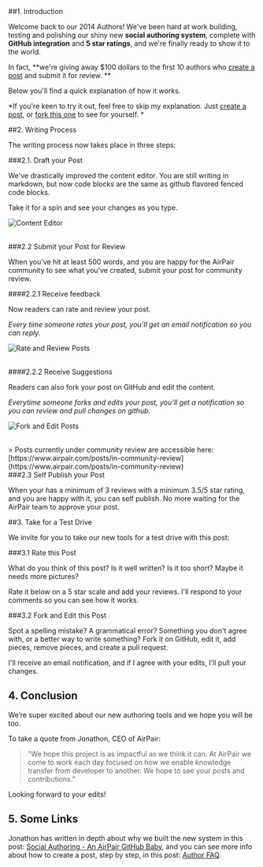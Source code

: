 ##1. Introduction

Welcome back to our 2014 Authors! We've been hard at work building, testing and polishing our shiny new **social authoring system**, complete with **GitHub integration** and **5 star ratings**, and we're finally ready to show it to the world. 

In fact, **we're giving away $100 dollars to the first 10 authors who [create a post](https://www.airpair.com/posts/new) and submit it for review. **

Below you'll find a quick explanation of how it works. 

*If you're keen to try it out, feel free to skip my explanation. Just [create a post](https://www.airpair.com/posts/new), or [fork this one](https://www.airpair.com/posts/fork/54e799a2ebda560c005c3034) to see for yourself. *

##2. Writing Process

The writing process now takes place in three steps:

###2.1. Draft your Post

We've drastically improved the content editor. You are still writing in markdown, but now code blocks are the same as github flavored fenced code blocks. 

Take it for a spin and see your changes as you type.

![Content Editor](//imgur.com/GNJ41oE.png)

<br>
###2.2 Submit your Post for Review 

When you've hit at least 500 words, and you are happy for the AirPair community to see what you've created, submit your post for community review. 

####2.2.1 Receive feedback

Now readers can rate and review your post. 

*Every time someone rates your post, you’ll get an email notification so you can reply.*

![Rate and Review Posts](//imgur.com/2nfkiNL.png)

<br>
####2.2.2 Receive Suggestions

Readers can also fork your post on GitHub and edit the content.

*Everytime someone forks and edits your post, you’ll get a notification so you can review and pull changes on github.*

![Fork and Edit Posts](//imgur.com/Q8S60em.png)

<br>
> Posts currently under community review are accessible here: [https://www.airpair.com/posts/in-community-review](https://www.airpair.com/posts/in-community-review)

<br>
###2.3 Self Publish your Post

When your has a minimum of 3 reviews with a minimum 3.5/5 star rating, and you are happy with it, you can self publish. No more waiting for the AirPair team to approve your post. 

##3. Take for a Test Drive

We invite for you to take our new tools for a test drive with this post:

###3.1 Rate this Post 

What do you think of this post? Is it well written? Is it too short? Maybe it needs more pictures? 

Rate it below on a 5 star scale and add your reviews. I'll respond to your comments so you can see how it works. 

###3.2 Fork and Edit this Post

Spot a spelling mistake? A grammatical error? Something you don't agree with, or a better way to write something? Fork it on GitHub, edit it, add pieces, remove pieces, and create a pull request. 

I'll receive an email notification, and if I agree with your edits, I'll pull your changes. 

## 4. Conclusion

We’re super excited about our new authoring tools and we hope you will be too. 

To take a quote from Jonathon, CEO of AirPair: 

> "We hope this project is as impactful as we think it can. At AirPair we come to work each day focused on how we enable knowledge transfer from developer to another. We hope to see your posts and contributions."

Looking forward to your edits! 

## 5. Some Links

Jonathon has written in depth about why we built the new system in this post: [Social Authoring - An AirPair GitHub Baby](https://www.airpair.com/posts/review/54d52d45ee3c760a005e544e), and you can see more info about how to create a post, step by step, in this post: [Author FAQ](https://www.airpair.com/posts/review/54e33a70ec7cf70a00829703). 


